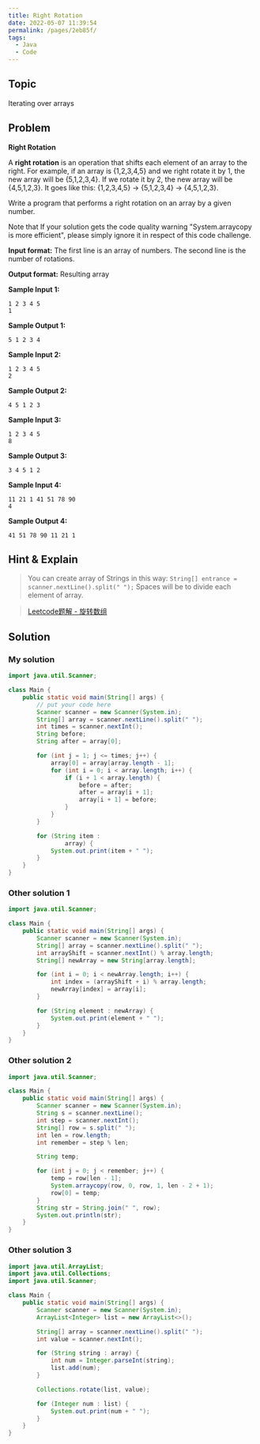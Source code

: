 ```yaml
---
title: Right Rotation
date: 2022-05-07 11:39:54
permalink: /pages/2eb85f/
tags:
  - Java
  - Code
---
```

## Topic

Iterating over arrays

## Problem

**Right Rotation**

A **right rotation** is an operation that shifts each element of an array to the right. For example, if an array is {1,2,3,4,5} and we right rotate it by 1, the new array will be {5,1,2,3,4}. If we rotate it by 2, the new array will be {4,5,1,2,3}. It goes like this: {1,2,3,4,5} -> {5,1,2,3,4} -> {4,5,1,2,3}.

Write a program that performs a right rotation on an array by a given number.

Note that If your solution gets the code quality warning "System.arraycopy is more efficient", please simply ignore it in respect of this code challenge.

**Input format:**
The first line is an array of numbers.
The second line is the number of rotations.

**Output format:**
Resulting array

**Sample Input 1:**

```
1 2 3 4 5
1
```

**Sample Output 1:**

```
5 1 2 3 4
```

**Sample Input 2:**

```
1 2 3 4 5
2
```

**Sample Output 2:**

```
4 5 1 2 3
```

**Sample Input 3:**

```
1 2 3 4 5
8
```

**Sample Output 3:**

```
3 4 5 1 2
```

**Sample Input 4:**

```
11 21 1 41 51 78 90
4
```

**Sample Output 4:**

```
41 51 78 90 11 21 1
```



## Hint & Explain

> You can create array of Strings in this way: `String[] entrance = scanner.nextLine().split(" ");` Spaces will be to divide each element of array.

> [Leetcode题解 - 旋转数组](https://leetcode-cn.com/problems/rotate-array/solution/shu-zu-fan-zhuan-xuan-zhuan-shu-zu-by-de-5937/)


## Solution
### My solution
```java
import java.util.Scanner;

class Main {
    public static void main(String[] args) {
        // put your code here
        Scanner scanner = new Scanner(System.in);
        String[] array = scanner.nextLine().split(" ");
        int times = scanner.nextInt();
        String before;
        String after = array[0];

        for (int j = 1; j <= times; j++) {
            array[0] = array[array.length - 1];
            for (int i = 0; i < array.length; i++) {
                if (i + 1 < array.length) {
                    before = after;
                    after = array[i + 1];
                    array[i + 1] = before;
                }
            }
        }

        for (String item :
                array) {
            System.out.print(item + " ");
        }
    }
}
```
### Other solution 1
```java
import java.util.Scanner;

class Main {
    public static void main(String[] args) {
        Scanner scanner = new Scanner(System.in);
        String[] array = scanner.nextLine().split(" ");
        int arrayShift = scanner.nextInt() % array.length;
        String[] newArray = new String[array.length];

        for (int i = 0; i < newArray.length; i++) {
            int index = (arrayShift + i) % array.length;
            newArray[index] = array[i];
        }

        for (String element : newArray) {
            System.out.print(element + " ");
        }
    }
}
```
### Other solution 2
```java
import java.util.Scanner;

class Main {
    public static void main(String[] args) {
        Scanner scanner = new Scanner(System.in);
        String s = scanner.nextLine();
        int step = scanner.nextInt();
        String[] row = s.split(" ");
        int len = row.length;
        int remember = step % len;

        String temp;

        for (int j = 0; j < remember; j++) {
            temp = row[len - 1];
            System.arraycopy(row, 0, row, 1, len - 2 + 1);
            row[0] = temp;
        }
        String str = String.join(" ", row);
        System.out.println(str);
    }
}
```

### Other solution 3

```java
import java.util.ArrayList;
import java.util.Collections;
import java.util.Scanner;

class Main {
    public static void main(String[] args) {
        Scanner scanner = new Scanner(System.in);
        ArrayList<Integer> list = new ArrayList<>();

        String[] array = scanner.nextLine().split(" ");
        int value = scanner.nextInt();

        for (String string : array) {
            int num = Integer.parseInt(string);
            list.add(num);
        }

        Collections.rotate(list, value);

        for (Integer num : list) {
            System.out.print(num + " ");
        }
    }
}
```

